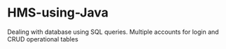 # HMS-using-Java
Dealing with database using SQL queries. Multiple accounts for login and CRUD operational tables
